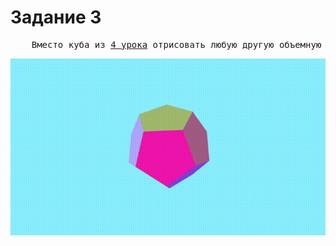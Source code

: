 # Задание 3

<pre>
    Вместо куба из <a href="../task1/tutorial04_colored_cube">4 урока</a> отрисовать любую другую объемную закрытую фигуру и реализовать движение камеры вокруг.
</pre>

![demo.gif](demo.gif "Демонстрация")
